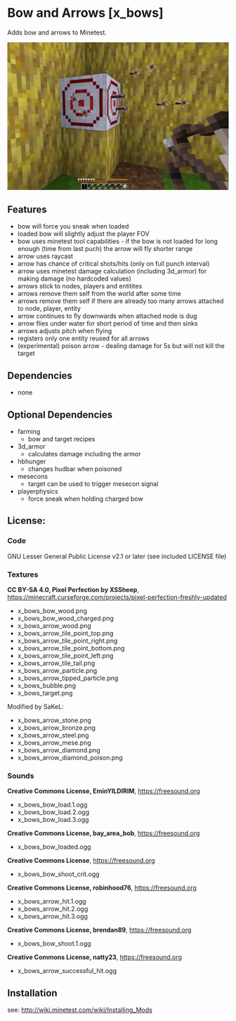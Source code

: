 # Bow and Arrows [x_bows]

Adds bow and arrows to Minetest.

![screenshot](screenshot.png)

## Features

* bow will force you sneak when loaded
* loaded bow will slightly adjust the player FOV
* bow uses minetest tool capabilities - if the bow is not loaded for long enough (time from last puch) the arrow will fly shorter range
* arrow uses raycast
* arrow has chance of critical shots/hits (only on full punch interval)
* arrow uses minetest damage calculation (including 3d_armor) for making damage (no hardcoded values)
* arrows stick to nodes, players and entitites
* arrows remove them self from the world after some time
* arrows remove them self if there are already too many arrows attached to node, player, entity
* arrow continues to fly downwards when attached node is dug
* arrow flies under water for short period of time and then sinks
* arrows adjusts pitch when flying
* registers only one entity reused for all arrows
* (experimental) poison arrow - dealing damage for 5s but will not kill the target

## Dependencies

- none

## Optional Dependencies

- farming
  - bow and target recipes
- 3d_armor
  - calculates damage including the armor
- hbhunger
  - changes hudbar when poisoned
- mesecons
  - target can be used to trigger mesecon signal
- playerphysics
  - force sneak when holding charged bow

## License:

### Code

GNU Lesser General Public License v2.1 or later (see included LICENSE file)

### Textures

**CC BY-SA 4.0, Pixel Perfection by XSSheep**, https://minecraft.curseforge.com/projects/pixel-perfection-freshly-updated

- x_bows_bow_wood.png
- x_bows_bow_wood_charged.png
- x_bows_arrow_wood.png
- x_bows_arrow_tile_point_top.png
- x_bows_arrow_tile_point_right.png
- x_bows_arrow_tile_point_bottom.png
- x_bows_arrow_tile_point_left.png
- x_bows_arrow_tile_tail.png
- x_bows_arrow_particle.png
- x_bows_arrow_tipped_particle.png
- x_bows_bubble.png
- x_bows_target.png

Modified by SaKeL:

- x_bows_arrow_stone.png
- x_bows_arrow_bronze.png
- x_bows_arrow_steel.png
- x_bows_arrow_mese.png
- x_bows_arrow_diamond.png
- x_bows_arrow_diamond_poison.png

### Sounds

**Creative Commons License, EminYILDIRIM**, https://freesound.org

- x_bows_bow_load.1.ogg
- x_bows_bow_load.2.ogg
- x_bows_bow_load.3.ogg

**Creative Commons License, bay_area_bob**, https://freesound.org

- x_bows_bow_loaded.ogg

**Creative Commons License**, https://freesound.org

- x_bows_bow_shoot_crit.ogg

**Creative Commons License, robinhood76**, https://freesound.org

- x_bows_arrow_hit.1.ogg
- x_bows_arrow_hit.2.ogg
- x_bows_arrow_hit.3.ogg

**Creative Commons License, brendan89**, https://freesound.org

- x_bows_bow_shoot.1.ogg

**Creative Commons License, natty23**, https://freesound.org

- x_bows_arrow_successful_hit.ogg

## Installation

see: http://wiki.minetest.com/wiki/Installing_Mods
